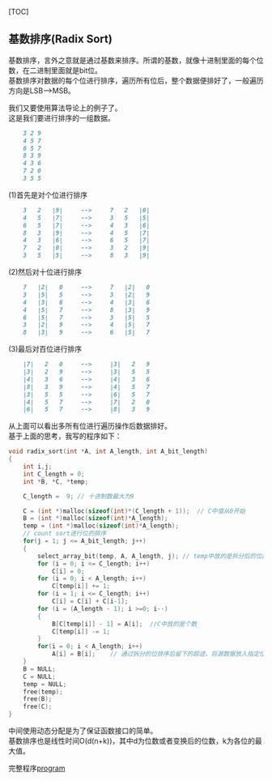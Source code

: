 [TOC]

基数排序(Radix Sort)
---

基数排序，言外之意就是通过基数来排序。所谓的基数，就像十进制里面的每个位数，在二进制里面就是bit位。  
基数排序对数据的每个位进行排序，遍历所有位后，整个数据便排好了，一般遍历方向是LSB-->MSB。  

我们又要使用算法导论上的例子了。  
这是我们要进行排序的一组数据。  
```md
	3 2 9
	4 5 7
	6 5 7
	8 3 9
	4 3 6
	7 2 0
	3 5 5
```
(1)首先是对个位进行排序  
```md
	3	2	|9|		-->		7	2	|0|		
	4	5	|7|		-->		3	5	|5|		
	6	5	|7|		-->		4	3	|6|		
	8	3	|9|		-->		4	5	|7|		
	4	3	|6|		-->		6	5	|7|		
	7	2	|0|		-->		3	2	|9|		
	3	5	|5|		-->		8	3	|9|		
```
(2)然后对十位进行排序
```md
	7	|2|	  0		-->		7	|2|	  0
	3	|5|	  5		-->		3	|2|	  9
	4	|3|	  6		-->		4	|3|	  6
	4	|5|	  7		-->		8	|3|	  9
	6	|5|	  7		-->		3	|5|	  5
	3	|2|	  9		-->		4	|5|	  7
	8	|3|	  9		-->		6	|5|	  7
```
(3)最后对百位进行排序
```md
	|7|	  2	  0		-->		|3|	  2	  9
	|3|	  2	  9		-->		|3|	  5   5
	|4|	  3	  6		-->		|4|	  3	  6
	|8|	  3	  9		-->		|4|	  5	  7
	|3|	  5	  5		-->		|6|	  5	  7
	|4|	  5	  7		-->		|7|	  2	  0
	|6|	  5	  7		-->		|8|	  3	  9
```
从上面可以看出多所有位进行遍历操作后数据排好。    
基于上面的思考，我写的程序如下：  
```C
void radix_sort(int *A, int A_length, int A_bit_length)
{
    int i,j;
    int C_length = 0;
    int *B, *C, *temp;

    C_length =  9; // 十进制数最大为9

    C = (int *)malloc(sizeof(int)*(C_length + 1));  // C中值从0开始
    B = (int *)malloc(sizeof(int)*A_length);
    temp = (int *)malloc(sizeof(int)*A_length);
    // count sort进行位的排序
    for(j = 1; j <= A_bit_length; j++)
    {
        select_array_bit(temp, A, A_length, j);	// temp中放的是拆分后的位数据
        for (i = 0; i <= C_length; i++)
            C[i] = 0;
        for (i = 0; i < A_length; i++)
            C[temp[i]] += 1;
        for (i = 1; i <= C_length; i++)
            C[i] = C[i] + C[i-1];
        for (i = (A_length - 1); i >=0; i--)
        {
            B[C[temp[i]] - 1] = A[i];  //C中放的是个数
            C[temp[i]] -= 1;
        }
        for(i = 0; i < A_length; i++)
            A[i] = B[i];	// 通过拆分的位排序后留下的踪迹，将源数据放入指定位置处
    }
    B = NULL;
    C = NULL;
    temp = NULL;
    free(temp);
    free(B);
    free(C);
}
```
中间使用动态分配是为了保证函数接口的简单。  
基数排序也是线性时间O(d(n+k))，其中d为位数或者变换后的位数，k为各位的最大值。  

完整程序[program](https://github.com/yokay/JustForStudy/blob/master/src/count_sort.c)
